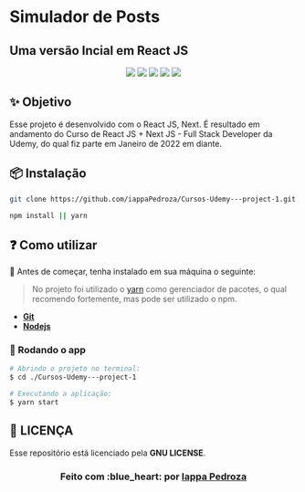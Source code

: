 # Simulador de Posts
## Uma versão Incial em React JS


<div align="center">

<img src = "https://img.shields.io/static/v1?label=license&message=GNU&color=<COLOR>&style=<STYLE>&logo=<LOGO>" />
<img src = "https://img.shields.io/static/v1?label=node&message=v16.14.0&color=green&style=<STYLE>&logo=<LOGO>" />
<img src = "https://img.shields.io/static/v1?label=yarn&message=v1.22.15&color=blue&style=<STYLE>&logo=<LOGO>" />
<img src = "https://img.shields.io/static/v1?label=web&message=reactjs&color=7159c1&style=<STYLE>&logo=<LOGO>" />
<img src = "https://img.shields.io/static/v1?label=</>&message=Javascript&color=yellow&style=<STYLE>&logo=<LOGO>" />

</div>

## ✨ Objetivo

Esse projeto é desenvolvido com o React JS, Next. É resultado em andamento do Curso de React JS + Next JS - Full Stack Developer da Udemy, do qual fiz parte em Janeiro de 2022 em diante.

## 📦 Instalação

```bash
git clone https://github.com/iappaPedroza/Cursos-Udemy---project-1.git
```

```bash
npm install || yarn
```
  
## :question: Como utilizar

:red_circle:  Antes de começar, tenha instalado em sua máquina o seguinte:
> No projeto foi utilizado o
[yarn](https://yarnpkg.com/getting-started/install)
como gerenciador de pacotes, o qual recomendo fortemente, mas pode ser utilizado o npm.

- **[Git][git]**
- **[Nodejs][node]**

### 🔗 Rodando o app

```sh
# Abrindo o projeto no terminal:
$ cd ./Cursos-Udemy---project-1

# Executando a aplicação: 
$ yarn start
```
## **:page_with_curl: LICENÇA**

Esse repositório está licenciado pela **GNU LICENSE**.

<h3 align="center">
Feito com :blue_heart: por <a href="https://www.linkedin.com/in/iapon%C3%A3-pedroza-90b1422b/">Iappa Pedroza</a>
<br><br>
</h3>
  
  <!-- Techs -->

[react]: https://reactjs.org/

[typescript]: https://www.typescriptlang.org/

[node]: https://nodejs.org/

[mongodb]: https://www.mongodb.com/

[vscode]: https://code.visualstudio.com/

[react_native]: http://www.reactnative.com/

[express]: https://expressjs.com/

[cors]: https://expressjs.com/en/resources/middleware/cors.html

[axios]: https://github.com/axios/axios

[yarn]: https://classic.yarnpkg.com/en/docs/install/#debian-stable

[npm]: https://www.npmjs.com/get-npm

[git]: https://git-scm.com/book/pt-br/v2/Come%C3%A7ando-Instalando-o-Git

[jsonwebtoken]: https://jwt.io/
